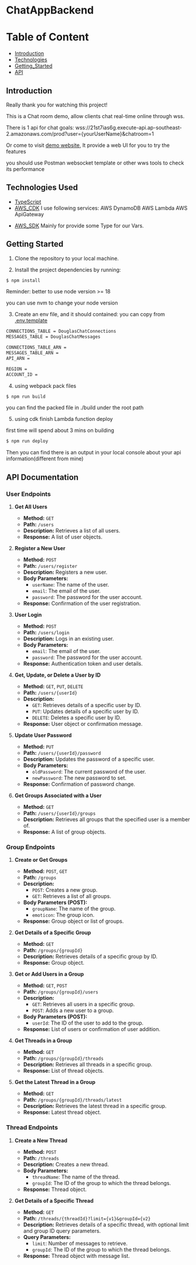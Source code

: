 # ChatAppBackend

# Table of Content

- [Introduction](#introduction)
- [Technologies](#technologies-used)
- [Getting_Started](#getting-started)
- [API](#api-documentation)

## Introduction

Really thank you for watching this project!

This is a Chat room demo, allow clients chat real-time online through wss.

There is 1 api for chat goals:
wss://21st7ias6g.execute-api.ap-southeast-2.amazonaws.com/prod?user={yourUserName}&chatroom=1

Or come to visit [demo website](https://chat.douglas-yang.com),
It provide a web UI for you to try the features

you should use Postman websocket template or other wws tools to check its performance

## Technologies Used

- [TypeScript](https://github.com/microsoft/TypeScript)
- [AWS_CDK](https://github.com/aws/aws-cdk)
  I use following services:
  AWS DynamoDB
  AWS Lambda
  AWS ApiGateway

* [AWS_SDK](https://github.com/aws/aws-sdk-js-v3)
  Mainly for provide some Type for our Vars.

## Getting Started

1. Clone the repository to your local machine.

2. Install the project dependencies by running:

```bash
$ npm install
```

Reminder: better to use node version >= 18

you can use nvm to change your node version

3. Create an env file, and it should contained:
   you can copy from [.env.template]('/.env.template')

```txt
CONNECTIONS_TABLE = DouglasChatConnections
MESSAGES_TABLE = DouglasChatMessages

CONNECTIONS_TABLE_ARN =
MESSAGES_TABLE_ARN =
API_ARN =

REGION =
ACCOUNT_ID =
```

4. using webpack pack files

```bash
$ npm run build
```

you can find the packed file in ./build under the root path

5. using cdk finish Lambda function deploy

first time will spend about 3 mins on building

```bash
$ npm run deploy
```

Then you can find there is an output in your local console about your api information(different from mine)

## API Documentation

### User Endpoints

1. **Get All Users**

   - **Method:** `GET`
   - **Path:** `/users`
   - **Description:** Retrieves a list of all users.
   - **Response:** A list of user objects.

2. **Register a New User**

   - **Method:** `POST`
   - **Path:** `/users/register`
   - **Description:** Registers a new user.
   - **Body Parameters:**
     - `userName`: The name of the user.
     - `email`: The email of the user.
     - `password`: The password for the user account.
   - **Response:** Confirmation of the user registration.

3. **User Login**

   - **Method:** `POST`
   - **Path:** `/users/login`
   - **Description:** Logs in an existing user.
   - **Body Parameters:**
     - `email`: The email of the user.
     - `password`: The password for the user account.
   - **Response:** Authentication token and user details.

4. **Get, Update, or Delete a User by ID**

   - **Method:** `GET`, `PUT`, `DELETE`
   - **Path:** `/users/{userId}`
   - **Description:**
     - `GET`: Retrieves details of a specific user by ID.
     - `PUT`: Updates details of a specific user by ID.
     - `DELETE`: Deletes a specific user by ID.
   - **Response:** User object or confirmation message.

5. **Update User Password**

   - **Method:** `PUT`
   - **Path:** `/users/{userId}/password`
   - **Description:** Updates the password of a specific user.
   - **Body Parameters:**
     - `oldPassword`: The current password of the user.
     - `newPassword`: The new password to set.
   - **Response:** Confirmation of password change.

6. **Get Groups Associated with a User**
   - **Method:** `GET`
   - **Path:** `/users/{userId}/groups`
   - **Description:** Retrieves all groups that the specified user is a member of.
   - **Response:** A list of group objects.

### Group Endpoints

1. **Create or Get Groups**

   - **Method:** `POST`, `GET`
   - **Path:** `/groups`
   - **Description:**
     - `POST`: Creates a new group.
     - `GET`: Retrieves a list of all groups.
   - **Body Parameters (POST):**
     - `groupName`: The name of the group.
     - `emoticon`: The group icon.
   - **Response:** Group object or list of groups.

2. **Get Details of a Specific Group**

   - **Method:** `GET`
   - **Path:** `/groups/{groupId}`
   - **Description:** Retrieves details of a specific group by ID.
   - **Response:** Group object.

3. **Get or Add Users in a Group**

   - **Method:** `GET`, `POST`
   - **Path:** `/groups/{groupId}/users`
   - **Description:**
     - `GET`: Retrieves all users in a specific group.
     - `POST`: Adds a new user to a group.
   - **Body Parameters (POST):**
     - `userId`: The ID of the user to add to the group.
   - **Response:** List of users or confirmation of user addition.

4. **Get Threads in a Group**

   - **Method:** `GET`
   - **Path:** `/groups/{groupId}/threads`
   - **Description:** Retrieves all threads in a specific group.
   - **Response:** List of thread objects.

5. **Get the Latest Thread in a Group**
   - **Method:** `GET`
   - **Path:** `/groups/{groupId}/threads/latest`
   - **Description:** Retrieves the latest thread in a specific group.
   - **Response:** Latest thread object.

### Thread Endpoints

1. **Create a New Thread**

   - **Method:** `POST`
   - **Path:** `/threads`
   - **Description:** Creates a new thread.
   - **Body Parameters:**
     - `threadName`: The name of the thread.
     - `groupId`: The ID of the group to which the thread belongs.
   - **Response:** Thread object.

2. **Get Details of a Specific Thread**
   - **Method:** `GET`
   - **Path:** `/threads/{threadId}?limit={v1}&groupId={v2}`
   - **Description:** Retrieves details of a specific thread, with optional limit and group ID query parameters.
   - **Query Parameters:**
     - `limit`: Number of messages to retrieve.
     - `groupId`: The ID of the group to which the thread belongs.
   - **Response:** Thread object with message list.
